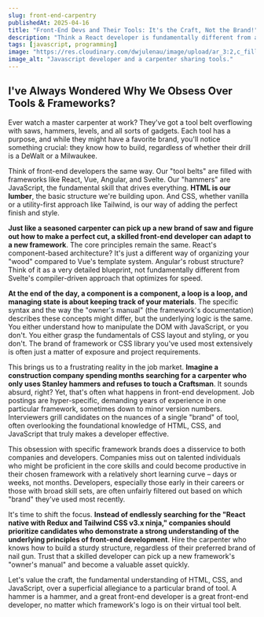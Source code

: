 ```yaml
---
slug: front-end-carpentry
publishedAt: 2025-04-16
title: "Front-End Devs and Their Tools: It's the Craft, Not the Brand!"
description: "Think a React developer is fundamentally different from a Vue wizard? Just like carpenters and their favorite tool brands, front-end frameworks are tools to get the job done. But does it really matter if your hammer is React or Vue?"
tags: [javascript, programming]
image: "https://res.cloudinary.com/dwjulenau/image/upload/ar_3:2,c_fill,dpr_auto,f_auto,fl_progressive,q_auto/v1744900289/josh-portfolio/assets_task_01js22ajq3emdaphyvchamy2d5_img_0.webp"
image_alt: "Javascript developer and a carpenter sharing tools."
---
```


## I've Always Wondered Why We Obsess Over Tools & Frameworks?

Ever watch a master carpenter at work? They've got a tool belt overflowing with saws, hammers, levels, and all sorts of gadgets. Each tool has a purpose, and while they might have a favorite brand, you'll notice something crucial: they know how to build, regardless of whether their drill is a DeWalt or a Milwaukee.

Think of front-end developers the same way. Our "tool belts" are filled with frameworks like React, Vue, Angular, and Svelte. Our "hammers" are JavaScript, the fundamental skill that drives everything. **HTML is our lumber**, the basic structure we're building upon. And CSS, whether vanilla or a utility-first approach like Tailwind, is our way of adding the perfect finish and style.

**Just like a seasoned carpenter can pick up a new brand of saw and figure out how to make a perfect cut, a skilled front-end developer can adapt to a new framework**. The core principles remain the same. React's component-based architecture? It's just a different way of organizing your "wood" compared to Vue's template system. Angular's robust structure? Think of it as a very detailed blueprint, not fundamentally different from Svelte's compiler-driven approach that optimizes for speed.

**At the end of the day, a component is a component, a loop is a loop, and managing state is about keeping track of your materials**. The specific syntax and the way the "owner's manual" (the framework's documentation) describes these concepts might differ, but the underlying logic is the same. You either understand how to manipulate the DOM with JavaScript, or you don't. You either grasp the fundamentals of CSS layout and styling, or you don't. The brand of framework or CSS library you've used most extensively is often just a matter of exposure and project requirements.

This brings us to a frustrating reality in the job market. **Imagine a construction company spending months searching for a carpenter who only uses Stanley hammers and refuses to touch a Craftsman**. It sounds absurd, right? Yet, that's often what happens in front-end development. Job postings are hyper-specific, demanding years of experience in one particular framework, sometimes down to minor version numbers. Interviewers grill candidates on the nuances of a single "brand" of tool, often overlooking the foundational knowledge of HTML, CSS, and JavaScript that truly makes a developer effective.

This obsession with specific framework brands does a disservice to both companies and developers. Companies miss out on talented individuals who might be proficient in the core skills and could become productive in their chosen framework with a relatively short learning curve – days or weeks, not months. Developers, especially those early in their careers or those with broad skill sets, are often unfairly filtered out based on which "brand" they've used most recently.

It's time to shift the focus. **Instead of endlessly searching for the "React native with Redux and Tailwind CSS v3.x ninja," companies should prioritize candidates who demonstrate a strong understanding of the underlying principles of front-end development**. Hire the carpenter who knows how to build a sturdy structure, regardless of their preferred brand of nail gun. Trust that a skilled developer can pick up a new framework's "owner's manual" and become a valuable asset quickly.

Let's value the craft, the fundamental understanding of HTML, CSS, and JavaScript, over a superficial allegiance to a particular brand of tool. A hammer is a hammer, and a great front-end developer is a great front-end developer, no matter which framework's logo is on their virtual tool belt.
